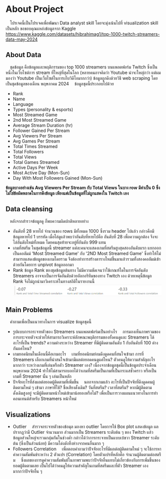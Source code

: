 # About Project
&emsp;โปรเจคนี้เป็นโปรเจคเพื่อพัฒนา Data analyst skill โดยจะมุ่งเน้นไปที่ visualization skill เป็นหลัก
ขอขอบคุณแหล่งข้อมูลจาก Kaggle https://www.kaggle.com/datasets/hibrahimag1/top-1000-twitch-streamers-data-may-2024

## About Data
&emsp;ชุดข้อมูล คือข้อมูลและพฤติกรรมของ top 1000 streamers บนแพลตฟอร์ม Twitch ซึ่งเป็นหนึ่งในเว็บไซต์การ stream ที่ใหญ่ที่สุดในโลก (หลายคนอาจคิดว่า Youtube น่าจะใหญ่กว่า แต่ผมมองว่า Youtube เป็นเว็บไซต์ในการเก็บวิดีโอมากกว่า) ข้อมูลถูกดึงด้วยวิธี web scraping โดยเป็นชุดข้อมูลของเดือน พฤษภาคม 2024
&emsp;ข้อมูลชุดนี้ประกอบไปด้วย
- Rank
- Name
- Language
- Types (personality & esports) 
- Most Streamed Game
- 2nd Most Streamed Game
- Average Stream Duration (hr)
- Follower Gained Per Stream
- Avg Viewers Per Stream
- Avg Games Per Stream
- Total Times Streamed
- Total Followers
- Total Views
- Total Games Streamed
- Active Days Per Week
- Most Active Day (Mon-Sun)
- Day With Most Followers Gained (Mon-Sun)

**ข้อมูลบางอย่างเช่น Avg Viewers Per Stream กับ Total Views ในบาง row มีค่าเป็น 0 ซึ่งไม่ใช่ข้อผิดพลาดในการดึงข้อมูล เพียงแต่เป็นข้อมูลที่ไม่ถูกแสดงใน Twitch เอง**

## Data cleansing
&emsp;หลังจากสำรวจข้อมูลดู ก็พบความผิดปกติหลายอย่าง
- อันดับที่ 28 หายไป
จำนวนของ rows มีทั้งหมด 1000 ซึ่งรวม header ไปแล้ว กล่าวคือมีข้อมูลหายไป 1 บรรทัด เมื่อไล่ดูแล้วพบว่าอันดับที่หายไปคือ อันดับที่ 28 เพื่อความถูกต้อง จึงจะไล่อันดับใหม่ทั้งหมด โดยคนสุดท้ายจะอยู่ที่อันดับ 999 แทน
- เกมที่สตรีม
ในชุดข้อมูลนี้ streamer แต่ละคนจะแสดงเกมที่สตรีมสูงสุดสองอันดับแรก แยกออกเป็นคอลัมม์ 'Most Streamed Game' กับ '2ND Most Streamed Game' ซึ่งทำให้ไม่สามารถแสดงข้อมูลของเกมโดยรวม จึงต้องทำการสร้างตารางใหม่ขึ้นมาแล้วรวมทั้งสองคอลัมม์เข้าด้วยกันโดยการ unpivot ข้อมูลออกมา
- Rank
ข้อมูล Rank ของชุดข้อมูลต้นทาง ไม่มีความชัดเจนว่าใช้เกณฑ์ใดในการจัดอันดับ Streamers อาจจะเป็นการจัดอันดับด้วยอัลกอริทึมของทาง Twitch เอง ด้วยเหตุนี้ข้อมูล Rank จึงไม่ถูกนำมาวิเคราะห์ในทางสถิติในรายงานนี้
![Rank_Correlation](./Asset/Rank_Correlation.png)

## Main Problems
&emsp;คำถามเพื่อเป็นแนวทางในการ visualize ข้อมูลชุดนี้
- รูปแบบการกระจายตัวของ Streamers บนแพลตฟอร์มเป็นอย่างไร
&emsp;การมองเห็นภาพรวมของการกระจายตัวจะช่วยให้สามารถวิเคราะห์ลักษณะพฤติกรรมของทั้งคนดูและ Streamers ได้ อะไรที่เป็น trends? ความต่างระหว่าง Streamer ที่มีผู้ติดตามอันดับ 1 กับอันดับที่ 100 ต่างกันแค่ไหน? 
- เกมยอดนิยมในเดือนนี้คือเกมอะไร
&emsp;เกมที่ยอดนิยมย่อมดึงดูดคนที่สนใจเข้ามา การที่ Streamers เลือกเกมที่น่าสนใจเข้ามามีผลต่อยอดคนดูแค่ไหน? ตัวคนดูให้ความสำคัญอะไรมากกว่า ระหว่างเกมที่เล่นหรือตัว Streamer เอง? เนื่องจากข้อมูลชุดนี้เป็นข้อมูลประจำเดือน พฤษภาคม 2024 ทำให้ไม่สามารถบอกได้ว่าเกมที่สตรีมเป็นเกมที่เป็นกระแสชั่วคราว หรือเป็นเกมที่ Streamer นั้น ๆ เล่นเป็นหลัก
- ปัจจัยอะไรที่ส่งผลต่อยอดผู้ติดตามที่เพิ่มขึ้น
&emsp;นอกจากเกมแล้ว อะไรที่เป็นปัจจัยที่ดึงดูดคนผู้ติดตามใหม่ ๆ เข้ามา ภาษาที่ใช้? ชื่อเสียงดั้งเดิม? วันที่สตรีม? เวลาที่สตรีม? หากมีผู้ติดตามดั้งเดิมสูงอยู่ จะมีผู้ติดตามหน้าใหม่เข้ามาน้อยลงหรือไม่? เพื่อเป็นการวางแผนแนวทางในการทำคอนเทนต์สำหรับ Streamers หน้าใหม่

## Visualizations
- Outlier
&emsp;สำรวจกระจายตัวของข้อมุล มองหา outlier โดยการใช้ Box plot แสดงข้อมูล
ผลปรากฎว่ามี Outlier จำนวนมาก ส่วนมากเป็น Streamers ระดับต้น ๆ ของ Twitch แล้วข้อมูลส่วนใหญ่จะรวมกลุ่มกันในช่วงต่ำ กล่าวได้ว่าการกระจายเป็นแบบเบ้ขวา Streamer ระดับต้น (ซึ่งเป็นส่วนน้อย) มีความโด่งดังทิ้งห่างจากคนอื่นมาก ๆ
- Followers Correlation
&emsp;เพื่อตอบคำถามว่าปัจจัยอะไรที่มีผลต่อผู้ติดตามใหม่ ๆ จะใช้การหาค่าความสัมพันธ์ระหว่าง 2 ตัวแปร (Correlation) โดยตัวแปรที่หลักคือ จำนวนผู้ติดตามต่อสตรีม
&emsp;ซึ่งผลของการดูค่าความสัมพันธ์ในภาพรวมพบว่าปัจจัยอื่นแทบไม่เกี่ยวข้องกับการเพิ่มขึ้นของยอดผู้ติดตามเลย เป็นไปได้ว่าคนดูให้ความสำคัญในเกมที่สตรีมและที่ตัว Streamer เอง มากกว่าปัจจัยอื่น ๆ